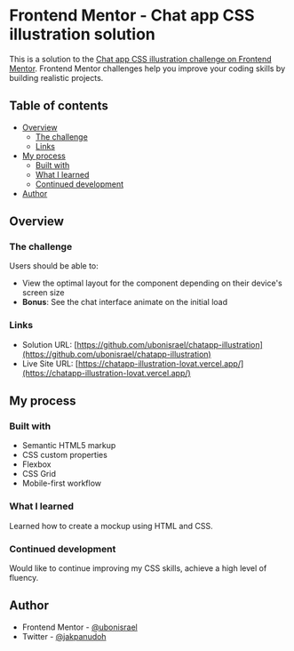 # Frontend Mentor - Chat app CSS illustration solution

This is a solution to the [Chat app CSS illustration challenge on Frontend Mentor](https://www.frontendmentor.io/challenges/chat-app-css-illustration-O5auMkFqY). Frontend Mentor challenges help you improve your coding skills by building realistic projects. 

## Table of contents

- [Overview](#overview)
  - [The challenge](#the-challenge)
  - [Links](#links)
- [My process](#my-process)
  - [Built with](#built-with)
  - [What I learned](#what-i-learned)
  - [Continued development](#continued-development)
- [Author](#author)

## Overview

### The challenge

Users should be able to:

- View the optimal layout for the component depending on their device's screen size
- **Bonus**: See the chat interface animate on the initial load


### Links

- Solution URL: [https://github.com/ubonisrael/chatapp-illustration](https://github.com/ubonisrael/chatapp-illustration)
- Live Site URL: [https://chatapp-illustration-lovat.vercel.app/](https://chatapp-illustration-lovat.vercel.app/)

## My process

### Built with

- Semantic HTML5 markup
- CSS custom properties
- Flexbox
- CSS Grid
- Mobile-first workflow

### What I learned

Learned how to create a mockup using HTML and CSS.

### Continued development

Would like to continue improving my CSS skills, achieve a high level of fluency.

## Author

- Frontend Mentor - [@ubonisrael](https://www.frontendmentor.io/profile/ubonisrael)
- Twitter - [@jakpanudoh](https://www.twitter.com/jakpanudoh)